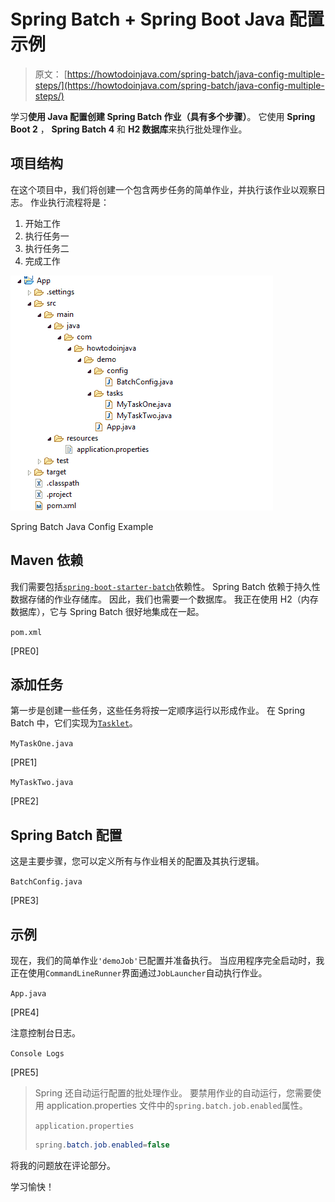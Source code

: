 # Spring Batch + Spring Boot Java 配置示例

> 原文： [https://howtodoinjava.com/spring-batch/java-config-multiple-steps/](https://howtodoinjava.com/spring-batch/java-config-multiple-steps/)

学习**使用 Java 配置创建 Spring Batch 作业（具有多个步骤）**。 它使用 **Spring Boot 2** ， **Spring Batch 4** 和 **H2 数据库**来执行批处理作业。

## 项目结构

在这个项目中，我们将创建一个包含两步任务的简单作业，并执行该作业以观察日志。 作业执行流程将是：

1.  开始工作
2.  执行任务一
3.  执行任务二
4.  完成工作

![Spring Batch Java Config Example](img/1d2945ef419284b8c539abc61b3a39f8.jpg)

Spring Batch Java Config Example

## Maven 依赖

我们需要包括[`spring-boot-starter-batch`](https://mvnrepository.com/artifact/org.springframework.boot/spring-boot-starter-batch)依赖性。 Spring Batch 依赖于持久性数据存储的作业存储库。 因此，我们也需要一个数据库。 我正在使用 H2（内存数据库），它与 Spring Batch 很好地集成在一起。

`pom.xml`

[PRE0]

## 添加任务

第一步是创建一些任务，这些任务将按一定顺序运行以形成作业。 在 Spring Batch 中，它们实现为[`Tasklet`](https://docs.spring.io/spring-batch/4.0.x/api/org/springframework/batch/core/step/tasklet/Tasklet.html)。

`MyTaskOne.java`

[PRE1]

`MyTaskTwo.java`

[PRE2]

## Spring Batch 配置

这是主要步骤，您可以定义所有与作业相关的配置及其执行逻辑。

`BatchConfig.java`

[PRE3]

## 示例

现在，我们的简单作业`'demoJob'`已配置并准备执行。 当应用程序完全启动时，我正在使用`CommandLineRunner`界面通过`JobLauncher`自动执行作业。

`App.java`

[PRE4]

注意控制台日志。

`Console Logs`

[PRE5]

> Spring 还自动运行配置的批处理作业。 要禁用作业的自动运行，您需要使用 application.properties 文件中的`spring.batch.job.enabled`属性。
> 
> `application.properties`
> 
> ```java
> spring.batch.job.enabled=false
> 
> ```

将我的问题放在评论部分。

学习愉快！